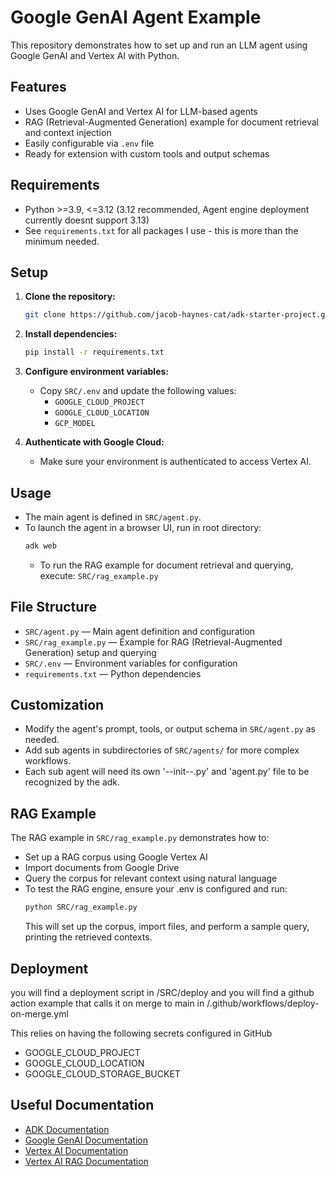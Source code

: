# Google GenAI Agent Example

This repository demonstrates how to set up and run an LLM agent using Google GenAI and Vertex AI with Python.

## Features

- Uses Google GenAI and Vertex AI for LLM-based agents
- RAG (Retrieval-Augmented Generation) example for document retrieval and context injection
- Easily configurable via `.env` file
- Ready for extension with custom tools and output schemas

## Requirements

- Python >=3.9, <=3.12 (3.12 recommended, Agent engine deployment currently doesnt support 3.13)
- See `requirements.txt` for all packages I use - this is more than the minimum needed.

## Setup

1. **Clone the repository:**
   ```bash
   git clone https://github.com/jacob-haynes-cat/adk-starter-project.git
   ```
2. **Install dependencies:**
   ```bash
   pip install -r requirements.txt
   ```
3. **Configure environment variables:**
   - Copy `SRC/.env` and update the following values:
     - `GOOGLE_CLOUD_PROJECT`
     - `GOOGLE_CLOUD_LOCATION`
     - `GCP_MODEL`

4. **Authenticate with Google Cloud:**
   - Make sure your environment is authenticated to access Vertex AI.

## Usage

- The main agent is defined in `SRC/agent.py`.
- To launch the agent in a browser UI, run in root directory:
    ```bash
    adk web
    ```
  - To run the RAG example for document retrieval and querying, execute:
`SRC/rag_example.py`

## File Structure

- `SRC/agent.py` — Main agent definition and configuration
- `SRC/rag_example.py` — Example for RAG (Retrieval-Augmented Generation) setup and querying
- `SRC/.env` — Environment variables for configuration
- `requirements.txt` — Python dependencies

## Customization

- Modify the agent's prompt, tools, or output schema in `SRC/agent.py` as needed.
- Add sub agents in subdirectories of `SRC/agents/` for more complex workflows.
- Each sub agent will need its own '--init--.py' and 'agent.py' file to be recognized by the adk.

## RAG Example
The RAG example in `SRC/rag_example.py` demonstrates how to:

- Set up a RAG corpus using Google Vertex AI
- Import documents from Google Drive
- Query the corpus for relevant context using natural language
- To test the RAG engine, ensure your .env is configured and run:
    ```bash
    python SRC/rag_example.py
    ```
  This will set up the corpus, import files, and perform a sample query, printing the retrieved contexts.

## Deployment
you will find a deployment script in /SRC/deploy and you will find a github action example that calls it on merge to main in /.github/workflows/deploy-on-merge.yml

This relies on having the following secrets configured in GitHub
 - GOOGLE_CLOUD_PROJECT
 - GOOGLE_CLOUD_LOCATION
 - GOOGLE_CLOUD_STORAGE_BUCKET

## Useful Documentation

- [ADK Documentation](https://google.github.io/adk-docs/)
- [Google GenAI Documentation](https://cloud.google.com/genai/docs)
- [Vertex AI Documentation](https://cloud.google.com/vertex-ai/docs)
- [Vertex AI RAG Documentation](https://cloud.google.com/vertex-ai/generative-ai/docs/rag-engine/rag-overview)


